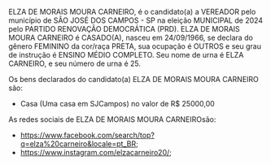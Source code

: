 ELZA DE MORAIS MOURA CARNEIRO, é o candidato(a) a VEREADOR pelo município de SÃO JOSÉ DOS CAMPOS - SP na eleição MUNICIPAL de 2024 pelo PARTIDO RENOVAÇÃO DEMOCRÁTICA (PRD). ELZA DE MORAIS MOURA CARNEIRO é CASADO(A), nasceu em 24/09/1966, se declara do gênero FEMININO da cor/raça PRETA, sua ocupação é OUTROS e seu grau de instrução é ENSINO MÉDIO COMPLETO. Seu nome de urna é ELZA CARNEIRO, e seu número de urna é 25.

Os bens declarados do candidato(a) ELZA DE MORAIS MOURA CARNEIRO são: 
- Casa (Uma casa em SJCampos) no valor de R$ 25000,00

As redes sociais de ELZA DE MORAIS MOURA CARNEIROsão:
- https://www.facebook.com/search/top?q=elza%20carneiro&locale=pt_BR;
- https://www.instagram.com/elzacarneiro20/;